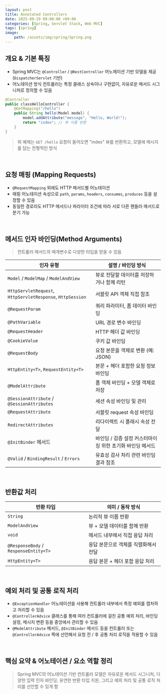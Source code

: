 ```yaml
---
layout: post
title: Annotated Controllers
date: 2025-09-29 09:00:00 +09:00
categories: [Spring, Servlet Stack, Web MVC]
tags: [spring]
image:
    path: /assets/img/spring/Spring.png
---
```


## 개요 & 기본 특징

- Spring MVC는 `@Controller` / `@RestController` 어노체이션 기반 모델을 제공(`DispatcherServlet` 기반)
- 어노테이션 방식 컨트롤러는 특정 클래스 상속이나 구현없이, 자유로운 메서드 시그니처로 정의할 수 있음

```java
@Controller
public classHelloController {
    @GetMapping("/hello")
    public String hello(Model model) {
        model.addAttribute("message", "Hello, World!");
        return "index"; // 뷰 이름 반환
    }
}
```

> 위 예제는 `GET /hello` 요청이 들어오면 "index" 뷰를 반환하고, 모델에 메시지를 담는 전형적인 방식

<br>

## 요청 매핑 (Mapping Requests)

- `@RequestMapping` 외에도 HTTP 메서드별 어노테이션
- 매핑 어노테이션 속성으로 `path`, `params`, `headers`, `consumes`, `produces` 등을 설정할 수 있음
- 동일한 경로라도 HTTP 메서드나 파라미터 조건에 따라 서로 다른 핸들러 메서드로 분기 가능

<br>

## 메서드 인자 바인딩(Method Arguments)

> 컨트롤러 메서드의 매개변수로 다양한 타입을 받을 수 있음

| 인자 유형 | 설명 / 바인딩 방식 |
|-|-|
| `Model` / `ModelMap` / `ModelAndView` | 뷰로 전달할 데이터를 저장하거나 함께 리턴 |
| `HttpServletRequest`, `HttpServletResponse`, `HttpSession` | 서블릿 API 객체 직접 참조 |
| `@RequestParam` | 쿼리 파라미터, 폼 데이터 바인딩 |
| `@PathVariable` | URL 경로 변수 바인딩 |
| `@RequestHeader` | HTTP 헤더 값 바인딩 |
| `@CookieValue` | 쿠키 값 바인딩 |
| `@RequestBody` | 요청 본문을 객체로 변환 (예: JSON) |
| `HttpEntity<T>`, `RequestEntity<T>` | 본문 + 헤더 포함한 요청 정보 바인딩 |
| `@ModelAttribute` | 폼 객체 바인딩 + 모델 객체로 저장 |
| `@SessionAttribute` / `@SessionAttributes` | 세션 속성 바인딩 및 관리 |
| `@RequestAttribute` | 서블릿 request 속성 바인딩 |
| `RedirectAttributes` | 리다이렉트 시 플래시 속성 전달 |
| `@InitBinder` 메서드 | 바인딩 / 검증 설정 커스터마이징 위한 초기화 바인딩 메서드 |
| `@Valid` / `BindingResult` / `Errors` |  유효성 검사 처리 관련 바인딩 결과 참조 |


<br>

## 반환값 처리

| 반환 타입 | 의미 / 동작 방식 |
|-|-|
| `String` | 논리적 뷰 이름 반환 |
| `ModelAndView` | 뷰 + 모델 데이터를 함께 반환 |
| `void` | 메서드 내부에서 직접 응답 처리 |
| `@ResponseBody` / `ResponseEntity<T>` | 응답 본문으로 객체를 직렬화해서 전달 |
| `HttpEntity<T>` | 응답 본문 + 헤더 포함 응답 처리 |

<br>

## 예외 처리 및 공통 로직 처리

- `@ExceptionHandler` 어노테이션을 사용해 컨트롤러 내부에서 특정 예외를 캡처하고 처리할 수 있음
- `@ControllerAdvice` 클래스를 통해 여러 컨트롤러에 걸친 공통 예외 처리, 바인딩 설정, 메시지 변환 등을 중앙에서 관리할 수 있음
- `@ModelAttribute` 메서드, `@InitBinder` 메서드 등을 컨트롤러 또는 `@ControllerAdvice` 쪽에 선언해서 요청 전 / 후 공통 처리 로직을 적용할 수 있음

<br>

## 핵심 요약 & 어노테이션 / 요소 역할 정리

> Spring MVC의 어노테이션 기반 컨트롤러 모델은 자유로운 메서드 시그니처, 다양한 입력 인자 바인딩, 유연한 반환 타입 지원, 그리고 예외 처리 및 공통 로직 처리를 선언할 수 있게 함